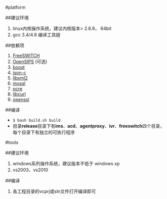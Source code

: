 #platform

##建议环境
1. linux内核操作系统，建议内核版本> 2.6.9， 64bit
2. gcc 3.4/4.8 编译工具链 

##依赖项
1. [FreeSWITCH](http://files.freeswitch.org/freeswitch-1.0.6.tar.gz)
2. [OpenSIPS](http://opensips.org/pub/opensips/1.8.5/src/opensips-1.8.5_src.tar.gz/) (可选)
3. [boost](http://sourceforge.net/projects/boost/files/boost/1.56.0/boost_1_56_0.tar.gz/download)
4. [json-c](https://github.com/json-c/json-c/archive/json-c-0.10-20120530.tar.gz)
5. [libxml2](http://xmlsoft.org/sources/old/libxml2-2.6.30.tar.gz)
6. [mysql](http://downloads.mysql.com/archives/get/file/mysql-5.0.51b.tar.gz)
7. [pcre](http://sourceforge.net/projects/pcre/files/pcre/7.7/pcre-7.7.tar.gz/download)
8. [libcurl](http://curl.haxx.se/download/curl-7.21.0.tar.gz)
9. [openssl](http://www.openssl.org)


##编译
- ` $ bash build.sh build `
- 目录**release**目录下有**ims**、**acd**、**agentproxy**、**ivr**、**freeswitch**四个目录，每个目录下有独立的可执行程序

#tools

##建议环境
1. windows系列操作系统，建议版本不低于 windows xp
2. vs2003、vs2010


##编译
1. 各工程目录的vcprj或sln文件打开编译即可
